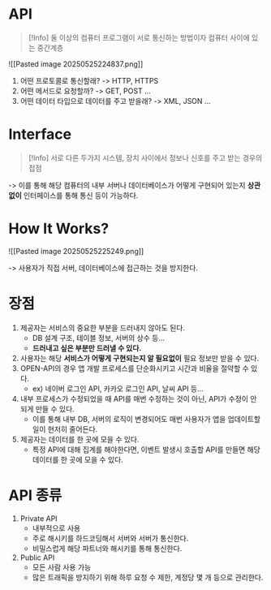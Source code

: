 # API
>[!Info] 둘 이상의 컴퓨터 프로그램이 서로 통신하는 방법이자 컴퓨터 사이에 있는 중간계층

![[Pasted image 20250525224837.png]]

1. 어떤 프로토콜로 통신할래? -> HTTP, HTTPS
2. 어떤 메서드로 요청할까? -> GET, POST ...
3. 어떤 데이터 타입으로 데이터를 주고 받을래?  -> XML, JSON ...


# Interface
>[!Info] 서로 다른 두가지 시스템, 장치 사이에서 정보나 신호를 주고 받는 경우의 접점

-> 이를 통해 해당 컴퓨터의 내부 서버나 데이터베이스가 어떻게 구현되어 있는지 **상관없이** 인터페이스를 통해 통신 등이 가능하다.

# How It Works?

![[Pasted image 20250525225249.png]]

-> 사용자가 직접 서버, 데이터베이스에 접근하는 것을 방지한다.

# 장점
1. 제공자는 서비스의 중요한 부분을 드러내지 않아도 된다.
	- DB 설계 구조, 테이블 정보, 서버의 상수 등...
	- **드러내고 싶은 부분만 드러낼 수 있다.**
2. 사용자는 해당 **서비스가 어떻게 구현되는지 알 필요없이** 필요 정보만 받을 수 있다.
3. OPEN-API의 경우 앱 개발 프로세스를 단순화시키고 시간과 비율을 절약할 수 있다.
	- ex) 네이버 로그인 API, 카카오 로그인 API, 날씨 API 등...
4. 내부 프로세스가 수정되었을 때 API를 매번 수정하는 것이 아닌, API가 수정이 안 되게 만들 수 있다.
	- 이를 통해 내부 DB, 서버의 로직이 변경되어도 매번 사용자가 앱을 업데이트할 일이 현저히 줄어든다.
5. 제공자는 데이터를 한 곳에 모을 수 있다.
	- 특정 API에 대해 집계를 해야한다면, 이벤트 발생시 호출할 API를 만들면 해당 데이터를 한 곳에 모을 수 있다.

# API 종류
1. Private API
	- 내부적으로 사용
	- 주로 해시키를 하드코딩해서 서버와 서버가 통신한다.
	- 비밀스럽게 해당 파트너와 해시키를 통해 통신한다.
2. Public API
	- 모든 사람 사용 가능
	- 많은 트래픽을 방지하기 위해 하루 요청 수 제한, 계정당 몇 개 등으로 관리한다.